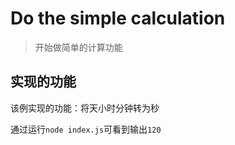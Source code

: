 # Do the simple calculation

> 开始做简单的计算功能

## 实现的功能

该例实现的功能：将天小时分钟转为秒

通过运行`node index.js`可看到输出`120`


